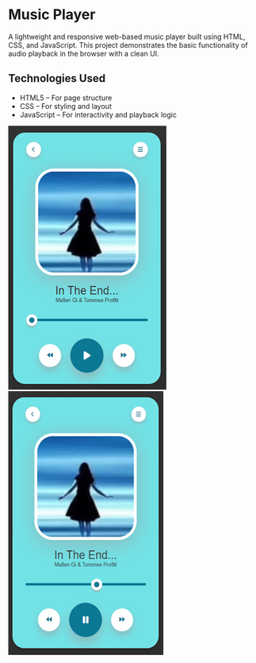 # Music Player

A lightweight and responsive web-based music player built using HTML, CSS, and JavaScript. This project demonstrates the basic functionality of audio playback in the browser with a clean UI.

## Technologies Used

  - HTML5 – For page structure
  - CSS – For styling and layout
  - JavaScript – For interactivity and playback logic

![Music Player Screenshot](media/img1.png)
![Music Player Screenshot](media/img2.png)


